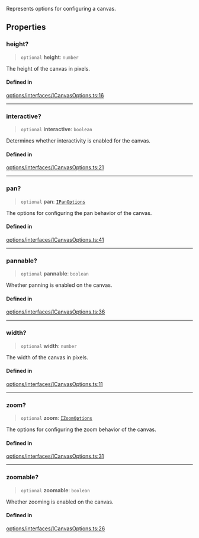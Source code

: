 Represents options for configuring a canvas.

## Properties

### height?

> `optional` **height**: `number`

The height of the canvas in pixels.

#### Defined in

[options/interfaces/ICanvasOptions.ts:16](https://github.com/avolutions/canvas-painter/blob/main/src/options/interfaces/ICanvasOptions.ts#L16)

***

### interactive?

> `optional` **interactive**: `boolean`

Determines whether interactivity is enabled for the canvas.

#### Defined in

[options/interfaces/ICanvasOptions.ts:21](https://github.com/avolutions/canvas-painter/blob/main/src/options/interfaces/ICanvasOptions.ts#L21)

***

### pan?

> `optional` **pan**: [`IPanOptions`](IPanOptions.md)

The options for configuring the pan behavior of the canvas.

#### Defined in

[options/interfaces/ICanvasOptions.ts:41](https://github.com/avolutions/canvas-painter/blob/main/src/options/interfaces/ICanvasOptions.ts#L41)

***

### pannable?

> `optional` **pannable**: `boolean`

Whether panning is enabled on the canvas.

#### Defined in

[options/interfaces/ICanvasOptions.ts:36](https://github.com/avolutions/canvas-painter/blob/main/src/options/interfaces/ICanvasOptions.ts#L36)

***

### width?

> `optional` **width**: `number`

The width of the canvas in pixels.

#### Defined in

[options/interfaces/ICanvasOptions.ts:11](https://github.com/avolutions/canvas-painter/blob/main/src/options/interfaces/ICanvasOptions.ts#L11)

***

### zoom?

> `optional` **zoom**: [`IZoomOptions`](IZoomOptions.md)

The options for configuring the zoom behavior of the canvas.

#### Defined in

[options/interfaces/ICanvasOptions.ts:31](https://github.com/avolutions/canvas-painter/blob/main/src/options/interfaces/ICanvasOptions.ts#L31)

***

### zoomable?

> `optional` **zoomable**: `boolean`

Whether zooming is enabled on the canvas.

#### Defined in

[options/interfaces/ICanvasOptions.ts:26](https://github.com/avolutions/canvas-painter/blob/main/src/options/interfaces/ICanvasOptions.ts#L26)
